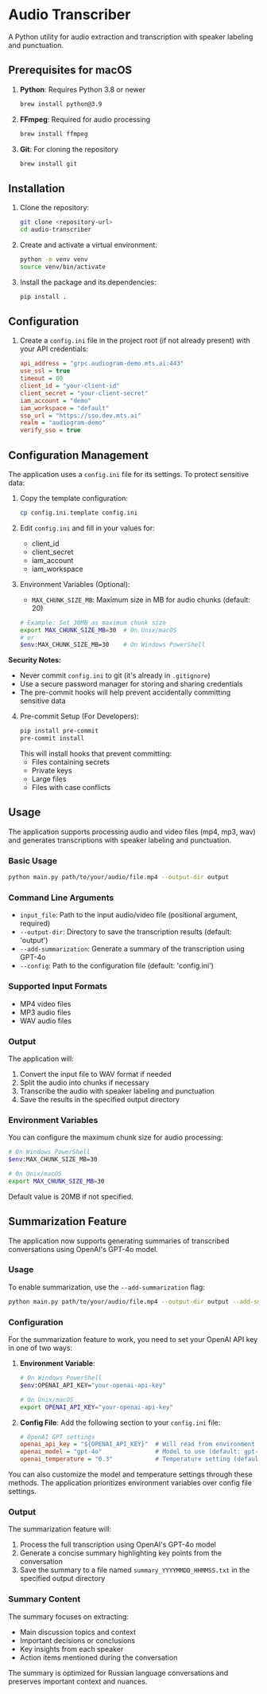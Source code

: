 # Audio Transcriber

A Python utility for audio extraction and transcription with speaker labeling and punctuation.

## Prerequisites for macOS

1. **Python**: Requires Python 3.8 or newer
   ```bash
   brew install python@3.9
   ```

2. **FFmpeg**: Required for audio processing
   ```bash
   brew install ffmpeg
   ```

3. **Git**: For cloning the repository
   ```bash
   brew install git
   ```

## Installation

1. Clone the repository:
   ```bash
   git clone <repository-url>
   cd audio-transcriber
   ```

2. Create and activate a virtual environment:
   ```bash
   python -m venv venv
   source venv/bin/activate
   ```

3. Install the package and its dependencies:
   ```bash
   pip install .
   ```

## Configuration

1. Create a `config.ini` file in the project root (if not already present) with your API credentials:
   ```ini
   api_address = "grpc.audiogram-demo.mts.ai:443"
   use_ssl = true
   timeout = 60
   client_id = "your-client-id"
   client_secret = "your-client-secret"
   iam_account = "demo"
   iam_workspace = "default"
   sso_url = "https://sso.dev.mts.ai"
   realm = "audiogram-demo"
   verify_sso = true
   ```

## Configuration Management

The application uses a `config.ini` file for its settings. To protect sensitive data:

1. Copy the template configuration:
   ```bash
   cp config.ini.template config.ini
   ```

2. Edit `config.ini` and fill in your values for:
   - client_id
   - client_secret
   - iam_account
   - iam_workspace

3. Environment Variables (Optional):
   - `MAX_CHUNK_SIZE_MB`: Maximum size in MB for audio chunks (default: 20)
   ```bash
   # Example: Set 30MB as maximum chunk size
   export MAX_CHUNK_SIZE_MB=30  # On Unix/macOS
   # or
   $env:MAX_CHUNK_SIZE_MB=30    # On Windows PowerShell
   ```

**Security Notes:**
- Never commit `config.ini` to git (it's already in `.gitignore`)
- Use a secure password manager for storing and sharing credentials
- The pre-commit hooks will help prevent accidentally committing sensitive data

4. Pre-commit Setup (For Developers):
   ```bash
   pip install pre-commit
   pre-commit install
   ```
   This will install hooks that prevent committing:
   - Files containing secrets
   - Private keys
   - Large files
   - Files with case conflicts

## Usage

The application supports processing audio and video files (mp4, mp3, wav) and generates transcriptions with speaker labeling and punctuation.

### Basic Usage

```bash
python main.py path/to/your/audio/file.mp4 --output-dir output
```

### Command Line Arguments

- `input_file`: Path to the input audio/video file (positional argument, required)
- `--output-dir`: Directory to save the transcription results (default: 'output')
- `--add-summarization`: Generate a summary of the transcription using GPT-4o
- `--config`: Path to the configuration file (default: 'config.ini')

### Supported Input Formats

- MP4 video files
- MP3 audio files
- WAV audio files

### Output

The application will:
1. Convert the input file to WAV format if needed
2. Split the audio into chunks if necessary
3. Transcribe the audio with speaker labeling and punctuation
4. Save the results in the specified output directory

### Environment Variables

You can configure the maximum chunk size for audio processing:

```bash
# On Windows PowerShell
$env:MAX_CHUNK_SIZE_MB=30

# On Unix/macOS
export MAX_CHUNK_SIZE_MB=30
```

Default value is 20MB if not specified.

## Summarization Feature

The application now supports generating summaries of transcribed conversations using OpenAI's GPT-4o model.

### Usage

To enable summarization, use the `--add-summarization` flag:

```bash
python main.py path/to/your/audio/file.mp4 --output-dir output --add-summarization
```

### Configuration

For the summarization feature to work, you need to set your OpenAI API key in one of two ways:

1. **Environment Variable**:
   ```bash
   # On Windows PowerShell
   $env:OPENAI_API_KEY="your-openai-api-key"

   # On Unix/macOS
   export OPENAI_API_KEY="your-openai-api-key"
   ```

2. **Config File**:
   Add the following section to your `config.ini` file:
   ```ini
   # OpenAI GPT settings
   openai_api_key = "${OPENAI_API_KEY}"  # Will read from environment variable
   openai_model = "gpt-4o"               # Model to use (default: gpt-4o)
   openai_temperature = "0.3"            # Temperature setting (default: 0.3)
   ```

You can also customize the model and temperature settings through these methods. The application prioritizes environment variables over config file settings.

### Output

The summarization feature will:
1. Process the full transcription using OpenAI's GPT-4o model
2. Generate a concise summary highlighting key points from the conversation
3. Save the summary to a file named `summary_YYYYMMDD_HHMMSS.txt` in the specified output directory

### Summary Content

The summary focuses on extracting:
- Main discussion topics and context
- Important decisions or conclusions
- Key insights from each speaker
- Action items mentioned during the conversation

The summary is optimized for Russian language conversations and preserves important context and nuances.